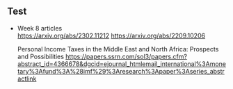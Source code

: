 ## Test
- Week 8 articles  
  https://arxiv.org/abs/2302.11212
  https://arxiv.org/abs/2209.10206
  
  Personal Income Taxes in the Middle East and North Africa: Prospects and Possibilities
  https://papers.ssrn.com/sol3/papers.cfm?abstract_id=4366678&dgcid=ejournal_htmlemail_international%3Amonetary%3Afund%3A%28imf%29%3Aresearch%3Apaper%3Aseries_abstractlink